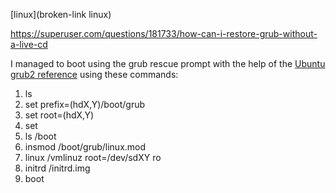 [linux](broken-link linux)

https://superuser.com/questions/181733/how-can-i-restore-grub-without-a-live-cd

I managed to boot using the grub rescue prompt with the help of the [Ubuntu grub2 reference](https://help.ubuntu.com/community/Grub2) using these commands:

1.  ls
2.  set prefix=(hdX,Y)/boot/grub
3.  set root=(hdX,Y)
4.  set
5.  ls /boot
6.  insmod /boot/grub/linux.mod
7.  linux /vmlinuz root=/dev/sdXY ro
8.  initrd /initrd.img
9.  boot